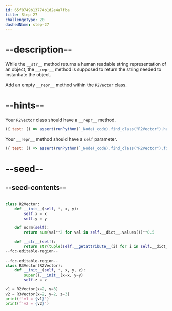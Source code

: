 ```yaml
---
id: 65f8749b13774b1d2e4a7fba
title: Step 27
challengeType: 20
dashedName: step-27
---
```


# --description--

While the `__str__` method returns a human readable string representation of an object, the `__repr__` method is supposed to return the string needed to instantiate the object.

Add an empty `__repr__` method within the `R2Vector` class.

# --hints--

Your `R2Vector` class should have a `__repr__` method.

```js
({ test: () => assert(runPython(`_Node(_code).find_class("R2Vector").has_function("__repr__")`)) })
```

Your `__repr__` method should have a `self` parameter.

```js
({ test: () => assert(runPython(`_Node(_code).find_class("R2Vector").find_function("__repr__").has_args("self")`)) })
```

# --seed--

## --seed-contents--

```py

class R2Vector:
    def __init__(self, *, x, y):
        self.x = x
        self.y = y

    def norm(self):
        return sum(val**2 for val in self.__dict__.values())**0.5

    def __str__(self):
        return str(tuple(self.__getattribute__(i) for i in self.__dict__))
--fcc-editable-region--
    
--fcc-editable-region--
class R3Vector(R2Vector):
    def __init__(self, *, x, y, z):
        super().__init__(x=x, y=y)
        self.z = z

v1 = R2Vector(x=2, y=3)
v2 = R3Vector(x=2, y=2, z=3)
print(f'v1 = {v1}')
print(f'v2 = {v2}')
```
